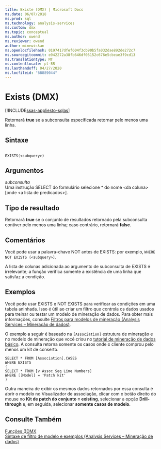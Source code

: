 ```yaml
---
title: Existe (DMX) | Microsoft Docs
ms.date: 06/07/2018
ms.prod: sql
ms.technology: analysis-services
ms.custom: dmx
ms.topic: conceptual
ms.author: owend
ms.reviewer: owend
author: minewiskan
ms.openlocfilehash: 0197417dfef604f3cb90b5fa032dae892de272c7
ms.sourcegitcommit: e042272a38fb646df05152c676e5cbeae3f9cd13
ms.translationtype: MT
ms.contentlocale: pt-BR
ms.lasthandoff: 04/27/2020
ms.locfileid: "68889044"
---
```

# <a name="exists-dmx"></a>Exists (DMX)
[!INCLUDE[ssas-appliesto-sqlas](../includes/ssas-appliesto-sqlas.md)]

  Retornará **true** se a subconsulta especificada retornar pelo menos uma linha.  
  
## <a name="syntax"></a>Sintaxe  
  
```  
  
EXISTS(<subquery>)  
```  
  
## <a name="arguments"></a>Argumentos  
 *subconsulta*  
 Uma instrução SELECT do formulário selecione * do nome \<da coluna> [onde \<a lista de predicados>].  
  
## <a name="result-type"></a>Tipo de resultado  
 Retornará **true** se o conjunto de resultados retornado pela subconsulta contiver pelo menos uma linha; caso contrário, retornará **false**.  
  
## <a name="remarks"></a>Comentários  
 Você pode usar a palavra-chave NOT antes de EXISTS: por exemplo, `WHERE NOT EXISTS (<subquery>)`.  
  
 A lista de colunas adicionada ao argumento de subconsulta de EXISTS é irrelevante; a função verifica somente a existência de uma linha que satisfaz a condição.  
  
## <a name="examples"></a>Exemplos  
 Você pode usar EXISTS e NOT EXISTS para verificar as condições em uma tabela aninhada. Isso é útil ao criar um filtro que controla os dados usados para treinar ou testar um modelo de mineração de dados. Para obter mais informações, consulte [Filtros para modelos de mineração &#40;Analysis Services – Mineração de dados&#41;](https://docs.microsoft.com/analysis-services/data-mining/filters-for-mining-models-analysis-services-data-mining).  
  
 O exemplo a seguir é baseado na `[Association]` estrutura de mineração e no modelo de mineração que você criou no [tutorial de mineração de dados básico](https://msdn.microsoft.com/library/6602edb6-d160-43fb-83c8-9df5dddfeb9c). A consulta retorna somente os casos onde o cliente comprou pelo menos um kit de conserto.  
  
```  
SELECT * FROM [Association].CASES  
WHERE EXISTS  
(  
SELECT * FROM [v Assoc Seq Line Numbers]  
WHERE [[Model] = 'Patch kit'  
)  
```  
  
 Outra maneira de exibir os mesmos dados retornados por essa consulta é abrir o modelo no Visualizador de associação, clicar com o botão direito do mouse no **Kit de patch do conjunto = existing**, selecionar a opção **Drill-through** e, em seguida, selecionar **somente casos de modelo**.  
  
## <a name="see-also"></a>Consulte Também  
 [Funções &#40;&#41;DMX](../dmx/functions-dmx.md)   
 [Sintaxe de filtro de modelo e exemplos &#40;Analysis Services – Mineração de dados&#41;](https://docs.microsoft.com/analysis-services/data-mining/model-filter-syntax-and-examples-analysis-services-data-mining)  
  
  
